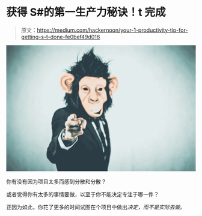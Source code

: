 # 获得 S#的第一生产力秘诀！t 完成

> 原文：<https://medium.com/hackernoon/your-1-productivity-tip-for-getting-s-t-done-fe0bef49d016>

![](img/1efaa88da2749bcddeef3a66c11aa422.png)

你有没有因为项目太多而感到分散和分散？

或者觉得你有太多的事情要做，以至于你不能决定专注于哪一件？

正因为如此，你花了更多的时间试图在个项目中做出*决定，而不是实际去做。*